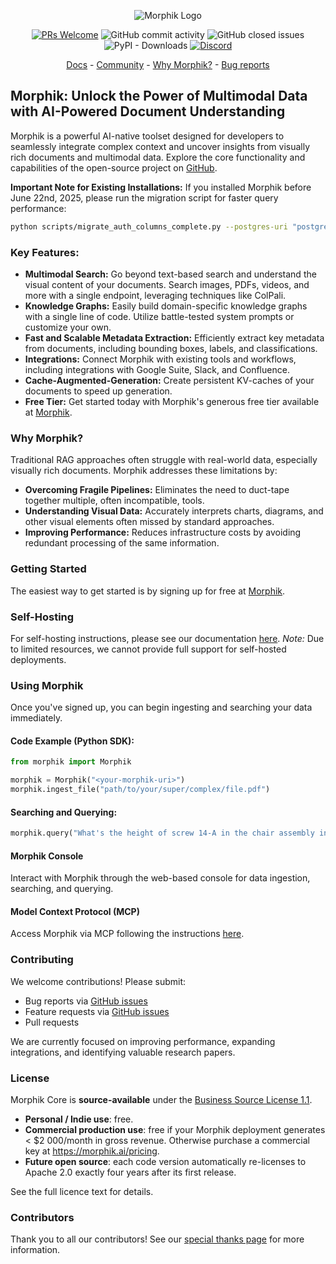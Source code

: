 <p align="center">
  <img alt="Morphik Logo" src="assets/morphik_logo.png">
</p>
<p align="center">
  <a href='http://makeapullrequest.com'><img alt='PRs Welcome' src='https://img.shields.io/badge/PRs-welcome-brightgreen.svg?style=shields'/></a>
  <img alt="GitHub commit activity" src="https://img.shields.io/github/commit-activity/m/morphik-org/morphik-core"/>
  <img alt="GitHub closed issues" src="https://img.shields.io/github/issues-closed/morphik-org/morphik-core"/>
  <img alt="PyPI - Downloads" src="https://img.shields.io/pypi/dm/morphik">
  <a href="https://discord.gg/BwMtv3Zaju"><img alt="Discord" src="https://img.shields.io/discord/1336524712817332276?logo=discord&label=discord"></a>
</p>

<!-- add a roadmap! - <a href="https://morphik.ai/roadmap">Roadmap</a> - -->
<!-- Add a changelog! - <a href="https://morphik.ai/changelog">Changelog</a> -->

<p align="center">
  <a href="https://morphik.ai/docs">Docs</a> - <a href="https://discord.gg/BwMtv3Zaju">Community</a> - <a href="https://morphik.ai/docs/blogs/gpt-vs-morphik-multimodal">Why Morphik?</a> - <a href="https://github.com/morphik-org/morphik-core/issues/new?assignees=&labels=bug&template=bug_report.md">Bug reports</a>
</p>

## Morphik: Unlock the Power of Multimodal Data with AI-Powered Document Understanding

Morphik is a powerful AI-native toolset designed for developers to seamlessly integrate complex context and uncover insights from visually rich documents and multimodal data.  Explore the core functionality and capabilities of the open-source project on [GitHub](https://github.com/morphik-org/morphik-core).

**Important Note for Existing Installations:** If you installed Morphik before June 22nd, 2025, please run the migration script for faster query performance:
```bash
python scripts/migrate_auth_columns_complete.py --postgres-uri "postgresql+asyncpg://user:pass@host:port/db"
```

### Key Features:

*   **Multimodal Search:**  Go beyond text-based search and understand the visual content of your documents. Search images, PDFs, videos, and more with a single endpoint, leveraging techniques like ColPali.
*   **Knowledge Graphs:**  Easily build domain-specific knowledge graphs with a single line of code. Utilize battle-tested system prompts or customize your own.
*   **Fast and Scalable Metadata Extraction:**  Efficiently extract key metadata from documents, including bounding boxes, labels, and classifications.
*   **Integrations:** Connect Morphik with existing tools and workflows, including integrations with Google Suite, Slack, and Confluence.
*   **Cache-Augmented-Generation:**  Create persistent KV-caches of your documents to speed up generation.
*   **Free Tier:** Get started today with Morphik's generous free tier available at [Morphik](https://www.morphik.ai/signup).

### Why Morphik?

Traditional RAG approaches often struggle with real-world data, especially visually rich documents.  Morphik addresses these limitations by:

*   **Overcoming Fragile Pipelines:** Eliminates the need to duct-tape together multiple, often incompatible, tools.
*   **Understanding Visual Data:**  Accurately interprets charts, diagrams, and other visual elements often missed by standard approaches.
*   **Improving Performance:** Reduces infrastructure costs by avoiding redundant processing of the same information.

### Getting Started

The easiest way to get started is by signing up for free at [Morphik](https://www.morphik.ai/signup).

### Self-Hosting

For self-hosting instructions, please see our documentation [here](https://morphik.ai/docs/getting-started).
*Note:* Due to limited resources, we cannot provide full support for self-hosted deployments.

### Using Morphik

Once you've signed up, you can begin ingesting and searching your data immediately.

#### Code Example (Python SDK):

```python
from morphik import Morphik

morphik = Morphik("<your-morphik-uri>")
morphik.ingest_file("path/to/your/super/complex/file.pdf")
```

#### Searching and Querying:

```python
morphik.query("What's the height of screw 14-A in the chair assembly instructions?")
```

#### Morphik Console

Interact with Morphik through the web-based console for data ingestion, searching, and querying.

#### Model Context Protocol (MCP)

Access Morphik via MCP following the instructions [here](https://morphik.ai/docs/using-morphik/mcp).

### Contributing

We welcome contributions!  Please submit:

*   Bug reports via [GitHub issues](https://github.com/morphik-org/morphik-core/issues)
*   Feature requests via [GitHub issues](https://github.com/morphik-org/morphik-core/issues)
*   Pull requests

We are currently focused on improving performance, expanding integrations, and identifying valuable research papers.

### License

Morphik Core is **source-available** under the [Business Source License 1.1](./LICENSE).

*   **Personal / Indie use**: free.
*   **Commercial production use**: free if your Morphik deployment generates < $2 000/month in gross revenue.
    Otherwise purchase a commercial key at <https://morphik.ai/pricing>.
*   **Future open source**: each code version automatically re-licenses to Apache 2.0 exactly four years after its first release.

See the full licence text for details.

### Contributors

Thank you to all our contributors!  See our [special thanks page](https://morphik.ai/docs/special-thanks) for more information.